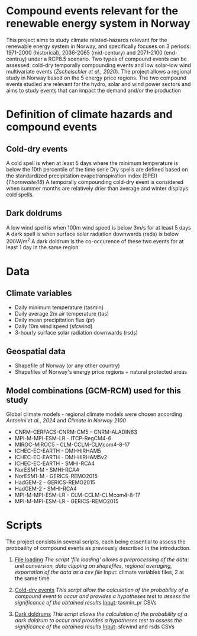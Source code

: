 # Compound events relevant for the renewable energy system in Norway
This project aims to study climate related-hazards relevant for the renewable energy system in Norway, and specifically focuses on 3 periods: 1971-2000 (historical), 2036-2065 (mid-century) and 2071-2100 (end-centruy) under a RCP8.5 scenario. Two types of compound events can be assessed: cold-dry temporally compounding events and low solar-low wind multivariate events (_Zscheischler et al., 2020_). The project allows a regional study in Norway based on the 5 energy price regions. The two compound events studied are relevant for the hydro, solar and wind power sectors and aims to study events that can  impact the demand and/or the production 

# Definition of climate hazards and compound events 
## Cold-dry events
A cold spell is when at least 5 days where the minimum temperature is below the 10th percentile of the time serie 
Dry spells are defined based on the standardized precipitation evapotranspiration index (SPEI) (_Thornwaite48_)
A temporally compounding cold-dry event is considered when summer months are relatively drier than average and winter displays cold spells. 

## Dark doldrums 
A low wind spell is when 100m wind speed is below 3m/s for at least 5 days
A dark spell is when surface solar radiation downwards (rsds) is below 200W/m<sup>2</sup>
A dark doldrum is the co-occurence of these two events for at least 1 day in the same region 

# Data
## Climate variables
- Daily minimum temperature (tasmin)
- Daily average 2m air temperature (tas)
- Daily mean precipitation flux (pr)
- Daily 10m wind speed (sfcwind)
- 3-hourly surface solar radiation downwards (rsds)

## Geospatial data
- Shapefile of Norway (or any other country)
- Shapefiles of Norway's energy price regions + natural protected areas

## Model combinations (GCM-RCM) used for this study
Global climate models - regional climate models were chosen according _Antonini et al., 2024_ and _Climate in Norway 2100_
- CNRM-CERFACS-CNRM-CM5 - CNRM-ALADIN63 
- MPI-M-MPI-ESM-LR - ITCP-RegCM4-6
- MIROC-MIROC5 - CLM-CCLM-CLMcom4-8-17
- ICHEC-EC-EARTH - DMI-HIRHAM5
- ICHEC-EC-EARTH - DMI-HIRHAM5v2
- ICHEC-EC-EARTH - SMHI-RCA4
- NorESM1-M - SMHI-RCA4
- NorESM1-M - GERICS-REMO2015
- HadGEM-2 - GERICS-REMO2015
- HadGEM-2 - SMHI-RCA4
- MPI-M-MPI-ESM-LR - CLM-CCLM-CLMcom4-8-17
- MPI-M-MPI-ESM-LR - GERICS-REMO2015

# Scripts
The project consists in several scripts, each being essential to assess the probbaility of compound events as previously described in the introduction. 

1) <ins>File loading</ins>
_The script 'file loading' allows a preprocessing of the data: unit conversion, data clipping on shapefiles, regional averaging, exportation of the data as a csv file_
Input: climate variables files, 2 at the same time

2) <ins>Cold-dry events</ins>
_This script allow the calculation of the probability of a compound event to occur and provides a hypotheses test to assess the significance of the obtained results_
<ins>Input</ins>: tasmin_pr CSVs

3) <ins>Dark doldrums</ins>
_This script allows the calculation of the probability of a dark doldrum to occur and provides a hypotheses test to assess the significance of the obtained results_
<ins>Input</ins>: sfcwind and rsds CSVs








